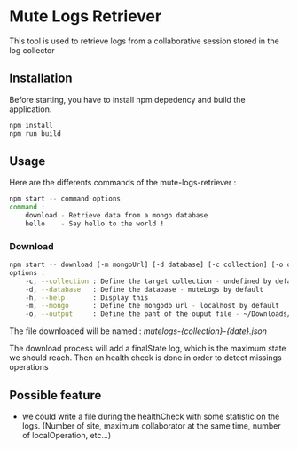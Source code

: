 # Mute Logs Retriever

This tool is used to retrieve logs from a collaborative session stored in the log collector

## Installation

Before starting, you have to install npm depedency and build the application.

```bash
npm install
npm run build
```

## Usage

Here are the differents commands of the mute-logs-retriever :

```bash
npm start -- command options
command :
    download - Retrieve data from a mongo database
    hello    - Say hello to the world !
```

### Download

```bash
npm start -- download [-m mongoUrl] [-d database] [-c collection] [-o output]
options :
    -c, --collection : Define the target collection - undefined by default
    -d, --database   : Define the database - muteLogs by default
    -h, --help       : Display this
    -m, --mongo      : Define the mongodb url - localhost by default
    -o, --output     : Define the paht of the ouput file - ~/Downloads/ by default
```

The file downloaded will be named : _mutelogs-{collection}-{date}.json_

The download process will add a finalState log, which is the maximum state we should reach.
Then an health check is done in order to detect missings operations

## Possible feature

- we could write a file during the healthCheck with some statistic on the logs. (Number of site, maximum collaborator at the same time, number of localOperation, etc...)
